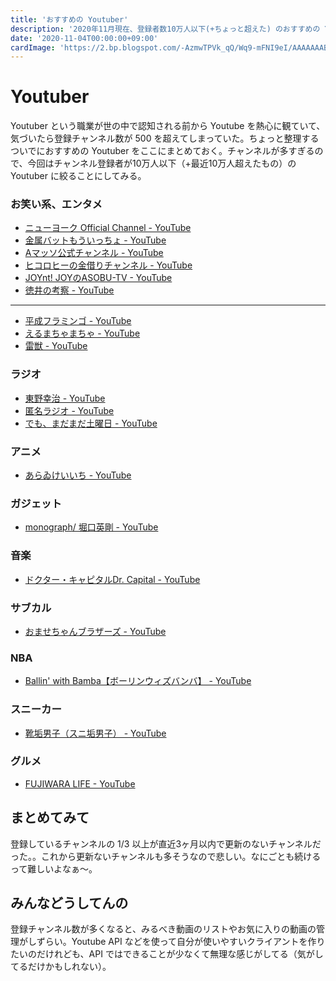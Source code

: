 ```yaml
---
title: 'おすすめの Youtuber'
description: '2020年11月現在、登録者数10万人以下(+ちょっと超えた) のおすすめの Youtuber を紹介する'
date: '2020-11-04T00:00:00+09:00'
cardImage: 'https://2.bp.blogspot.com/-AzmwTPVk_qQ/Wq9-mFNI9eI/AAAAAAABK94/huRex6JaWEUjtsFKo0-reMm9YHjL_8_0gCLcBGAs/s400/kid_job_boy_youtuber.png'
---
```


# Youtuber

Youtuber という職業が世の中で認知される前から Youtube を熱心に観ていて、気づいたら登録チャンネル数が 500 を超えてしまっていた。ちょっと整理するついでにおすすめの Youtuber をここにまとめておく。チャンネルが多すぎるので、今回はチャンネル登録者が10万人以下（+最近10万人超えたもの）の Youtuber に絞ることにしてみる。

### お笑い系、エンタメ

- [ニューヨーク Official Channel - YouTube](https://www.youtube.com/channel/UCS17iKEInkBuHkxtEcCnTTQ)
- [金属バットもういっちょ - YouTube](https://www.youtube.com/playlist?list=PLOuLptXleWRxw-POPU6iIzzubF3Z6Pme-)
- [Aマッソ公式チャンネル - YouTube](https://www.youtube.com/channel/UC910qpzjNM0l5a7OyTskkKw)
- [ヒコロヒーの金借りチャンネル - YouTube](https://www.youtube.com/channel/UCbkyB57Ccb3KkHsgU3lJ39A)
- [JOYnt! JOYのASOBU-TV - YouTube](https://www.youtube.com/playlist?list=PLzS904xpc4ZFBnaud5hVyh113CYaYnmmV)
- [徳井の考察 - YouTube](https://www.youtube.com/channel/UC-9P1uMojDoe1QM49wmSGmw)

---

- [平成フラミンゴ - YouTube](https://www.youtube.com/channel/UCIOk-Q5kyDtSRaTIW7hIsng)
- [えるまちゃまちゃ - YouTube](https://www.youtube.com/channel/UCYoeFYPP2FxouY0Pc2Gd9Jw)
- [雷獣 - YouTube](https://www.youtube.com/channel/UCIqbDFiFM-wHHmqdNlV5AEw)

### ラジオ

- [東野幸治 - YouTube](https://www.youtube.com/channel/UCSK4Ikp1v5WPe30pTJVe6Zw)
- [匿名ラジオ - YouTube](https://www.youtube.com/channel/UClSsb_e0HDQ-w7XuwNPgGqQ)
- [でも、まだまだ土曜日 - YouTube](https://www.youtube.com/playlist?list=PLCEUJBjG3nKMDRKz_5MWxxS-4HJmoUJlg)

### アニメ

- [あらゐけいいち - YouTube](https://www.youtube.com/channel/UCWpziA3o9tXAP2lfJ7n6_mg)

### ガジェット

- [monograph/ 堀口英剛 - YouTube](https://www.youtube.com/channel/UCzH-IRXHeF4jox0P4qBxWAQ)

### 音楽

- [ドクター・キャピタルDr. Capital - YouTube](https://www.youtube.com/channel/UCoUFbEnb5yWgjeEXAr_Y9qg)

### サブカル

- [おませちゃんブラザーズ - YouTube](https://www.youtube.com/channel/UCE9T0h2qZEUNgn5L-CAQxsg)

### NBA

- [Ballin' with Bamba【ボーリンウィズバンバ】 - YouTube](https://www.youtube.com/channel/UCpbbkAqBv2JhvhSgzPc4Uzw)

### スニーカー

- [靴垢男子（スニ垢男子） - YouTube](https://www.youtube.com/channel/UC-m0uYcNaDx5P52epD28YPw)

### グルメ

- [FUJIWARA LIFE - YouTube](https://www.youtube.com/channel/UCpa-kEaXFILCfIpR3ge4InQ)

## まとめてみて

登録しているチャンネルの 1/3 以上が直近3ヶ月以内で更新のないチャンネルだった。。これから更新ないチャンネルも多そうなので悲しい。なにごとも続けるって難しいよなぁ〜。

## みんなどうしてんの

登録チャンネル数が多くなると、みるべき動画のリストやお気に入りの動画の管理がしずらい。Youtube API などを使って自分が使いやすいクライアントを作りたいのだけれども、API ではできることが少なくて無理な感じがしてる（気がしてるだけかもしれない）。
